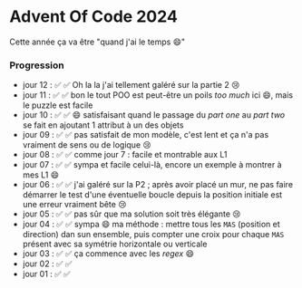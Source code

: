 # Advent Of Code 2024

Cette année ça va être "quand j'ai le temps :smile:"

### Progression

- jour 12 : ✅ ✅ Oh la la j'ai tellement galéré sur la partie 2 :cry: 
- jour 11 : ✅ ✅ bon le tout POO est peut-être un poils _too much_ ici :smile:, mais le puzzle est facile 
- jour 10 : ✅ ✅ :smile: satisfaisant quand le passage du _part one_ au _part two_ se fait en ajoutant 1 attribut à un des objets  
- jour 09 : ✅ ✅ pas satisfait de mon modèle, c'est lent et ça n'a pas vraiment de sens ou de logique :cry: 
- jour 08 : ✅ ✅ comme jour 7 : facile et montrable aux L1 
- jour 07 : ✅ ✅ sympa et facile celui-là, encore un exemple à montrer à mes L1 :smile: 
- jour 06 : ✅ ✅ j'ai galéré sur la P2 ; après avoir placé un mur, ne pas faire démarrer le test d'une éventuelle boucle depuis la position initiale est une erreur vraiment bête :cry:
- jour 05 : ✅ ✅ pas sûr que ma solution soit très élégante :cry:
- jour 04 : ✅ ✅ sympa :smile: ma méthode : mettre tous les `MAS` (position et direction) dan sun ensemble, puis compter une croix pour chaque `MAS` présent avec sa symétrie horizontale ou verticale
- jour 03 : ✅ ✅ ça commence avec les _regex_ :smile:
- jour 02 : ✅ ✅
- jour 01 : ✅ ✅
